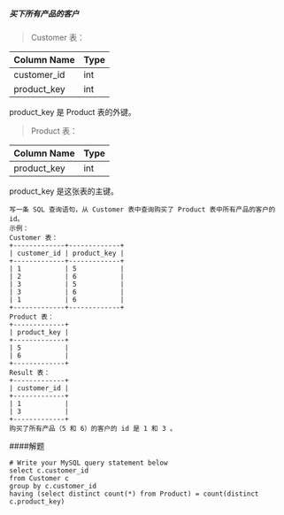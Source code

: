 ##### 买下所有产品的客户

>Customer 表：

| Column Name | Type    |
|-------------|---------|
| customer_id | int     |
| product_key | int     |

product_key 是 Product 表的外键。

>Product 表：

| Column Name | Type    |
|-------------|---------|
| product_key | int     |


product_key 是这张表的主键。

```text
写一条 SQL 查询语句，从 Customer 表中查询购买了 Product 表中所有产品的客户的 id。
示例：
Customer 表：
+-------------+-------------+
| customer_id | product_key |
+-------------+-------------+
| 1           | 5           |
| 2           | 6           |
| 3           | 5           |
| 3           | 6           |
| 1           | 6           |
+-------------+-------------+
Product 表：
+-------------+
| product_key |
+-------------+
| 5           |
| 6           |
+-------------+
Result 表：
+-------------+
| customer_id |
+-------------+
| 1           |
| 3           |
+-------------+
购买了所有产品（5 和 6）的客户的 id 是 1 和 3 。
```

####解题
```roomsql
# Write your MySQL query statement below
select c.customer_id
from Customer c
group by c.customer_id
having (select distinct count(*) from Product) = count(distinct c.product_key)
```



